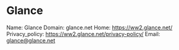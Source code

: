 
# Glance

Name: Glance
Domain: glance.net
Home: https://ww2.glance.net/
Privacy_policy: https://ww2.glance.net/privacy-policy/
Email: glance@glance.net
